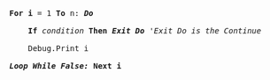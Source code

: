 <pre>

<b>For i</b> = 1 <b>To</b> n: <b><em>Do</em></b>

    <b>If</b> <em>condition</em> <b>Then</b> <b><em>Exit Do</em></b> <em>'Exit Do is the Continue</em>

    Debug.Print i

<b><em>Loop While False:</em></b> <b>Next i</b>
</pre>
